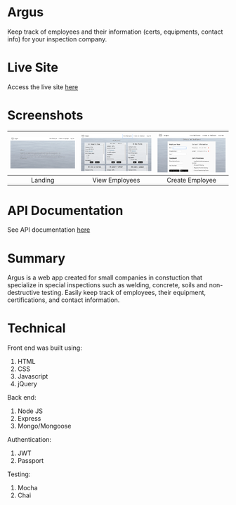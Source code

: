 # Argus

Keep track of employees and their information (certs, equipments, contact info) for your inspection company.

# Live Site 

Access the live site [here]

[here]:https://argus-01.herokuapp.com/

# Screenshots

| <img alt ='Landing page' src='./screenshots/argus-landing.png' width='350'> | <img alt='Employee page' src='./screenshots/argus-employee.png' width='350'>|<img alt='Create page' src='./screenshots/argus-create.png' width='350'>|
|:---:|:---:|:---:|
| Landing | View Employees | Create Employee |

# API Documentation

See API documentation [here](https://documenter.getpostman.com/view/4490688/RWaC4DBx)

# Summary

Argus is a web app created for small companies in constuction that specialize in special inspections such as welding, concrete, soils and non-destructive testing. Easily keep track of employees, their equipment, certifications, and contact information.

# Technical

Front end was built using:
1. HTML
2. CSS
3. Javascript
4. jQuery

Back end:
1. Node JS
2. Express
3. Mongo/Mongoose

Authentication:
1. JWT
2. Passport

Testing:
1. Mocha
2. Chai
